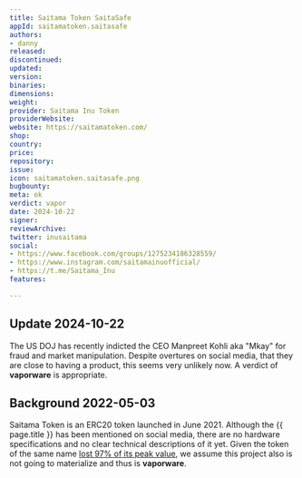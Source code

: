 ```yaml
---
title: Saitama Token SaitaSafe
appId: saitamatoken.saitasafe
authors:
- danny
released: 
discontinued: 
updated: 
version: 
binaries: 
dimensions: 
weight: 
provider: Saitama Inu Token
providerWebsite: 
website: https://saitamatoken.com/
shop: 
country: 
price: 
repository: 
issue: 
icon: saitamatoken.saitasafe.png
bugbounty: 
meta: ok
verdict: vapor
date: 2024-10-22
signer: 
reviewArchive: 
twitter: inusaitama
social:
- https://www.facebook.com/groups/1275234186328559/
- https://www.instagram.com/saitamainuofficial/
- https://t.me/Saitama_Inu
features: 

---
```


## Update 2024-10-22

The US DOJ has recently indicted the CEO Manpreet Kohli aka "Mkay" for fraud and market manipulation. Despite overtures on social media, that they are close to having a product, this seems very unlikely now. A verdict of **vaporware** is appropriate.

## Background 2022-05-03

Saitama Token is an ERC20 token launched in June 2021. Although the {{ page.title }} has been mentioned on social media, there are no hardware specifications and no clear technical descriptions of it yet. Given the token of the same name [lost 97% of its peak value](https://www.coingecko.com/en/coins/saitama-inu), we assume this project also is not going to materialize and thus is **vaporware**. 

